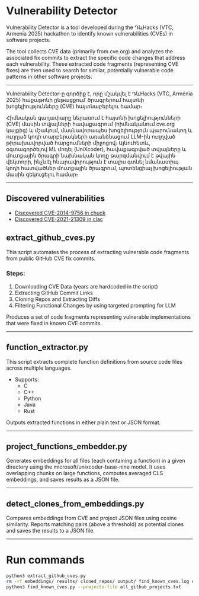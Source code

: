 # Vulnerability Detector

Vulnerability Detector is a tool developed during the ԴևHacks (VTC, Armenia 2025) hackathon to identify known vulnerabilities (CVEs) in software projects.

The tool collects CVE data (primarily from cve.org) and analyzes the associated fix commits to extract the specific code changes that address each vulnerability. These extracted code fragments (representing CVE fixes) are then used to search for similar, potentially vulnerable code patterns in other software projects.

---
Vulnerability Detector-ը գործիք է, որը մշակվել է ԴևHacks (VTC, Armenia 2025) հաքաթոնի ընթացքում՝ ծրագրերում հայտնի խոցելիությունները (CVE) հայտնաբերելու համար։

Հիմնական գաղափարը ներառում է հայտնի խոցելիությունների (CVE) մասին տվյալների հավաքագրում (հիմնականում cve.org կայքից) և մշակում, մասնավորապես խոցելիություն պարունակող և ուղղած կոդի տարբերակների առանձնացում LLM-ին ուղղված թիրախավորված հարցումների միջոցով։ Այնուհետև, օգտագործելով ML մոդել (UniXcoder), հավաքագրված տվյալները և մուտքային ծրագրի նախնական կոդը թարգմանվում է թվային վեկտորի, ինչն էլ հնարավորություն է տալիս գտնել նմանատիպ կոդի հատվածներ մուտքային ծրագրում, պոտենցիալ խոցելիության մասին զեկուցելու համար։

---
## Discovered vulnerabilities
* [Discovered CVE-2014-9756 in chuck](https://github.com/ccrma/chuck/issues/503)
* [Discovered CVE-2021-21309 in clac](https://github.com/soveran/clac/issues/28)

## extract_github_cves.py

This script automates the process of extracting vulnerable code fragments from public GitHub CVE fix commits.

### Steps:

1. Downloading CVE Data (years are hardcoded in the script)
2. Extracting GitHub Commit Links
3. Cloning Repos and Extracting Diffs
4. Filtering Functional Changes by using targeted prompting for LLM

Produces a set of code fragments representing vulnerable implementations that were fixed in known CVE commits. 

---

## function_extractor.py

This script extracts complete function definitions from source code files across multiple languages.

- Supports:
  - C
  - C++
  - Python
  - Java
  - Rust

Outputs extracted functions in either plain text or JSON format.

---

## project_functions_embedder.py

Generates embeddings for all files (each containing a function) in a given directory using the microsoft/unixcoder-base-nine model. 
It uses overlapping chunks on large functions, computes averaged CLS embeddings, and saves results as a JSON file.

---

## detect_clones_from_embeddings.py

Compares embeddings from CVE and project JSON files using cosine similarity. 
Reports matching pairs (above a threshold) as potential clones and saves the results to a JSON file.

---


# Run commands
```bash
python3 extract_github_cves.py
rm -rf embeddings/ results/ cloned_repos/ output/ find_known_cves.log extracted_functions_embeddings.json
python3 find_known_cves.py --projects-file all_github_projects.txt
```